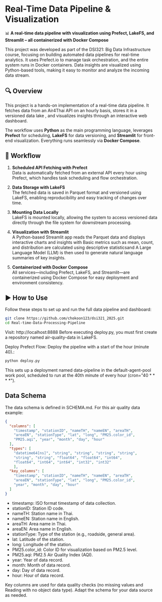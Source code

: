 # Real-Time Data Pipeline & Visualization

📊 **A real-time data pipeline with visualization using Prefect, LakeFS, and Streamlit – all containerized with Docker Compose**

This project was developed as part of the DSI321: Big Data Infrastructure course, focusing on building automated data pipelines for real-time analytics. It uses Prefect.io to manage task orchestration, and the entire system runs in Docker containers. Data insights are visualized using Python-based tools, making it easy to monitor and analyze the incoming data stream.

## 🔍 Overview

This project is a hands-on implementation of a real-time data pipeline. It fetches data from an Air4Thai API on an hourly basis, stores it in a versioned data lake , and visualizes insights through an interactive web dashboard.

The workflow uses **Python** as the main programming language, leverages **Prefect** for scheduling, **LakeFS** for data versioning, and **Streamlit** for front-end visualization. Everything runs seamlessly via **Docker Compose**.


## 🔁 Workflow

1. **Scheduled API Fetching with Prefect**  
    Data is automatically fetched from an external API every hour using Prefect, which handles task scheduling and flow orchestration.

2. **Data Storage with LakeFS**  
    The fetched data is saved in Parquet format and versioned using LakeFS, enabling reproducibility and easy tracking of changes over time.

3. **Mounting Data Locally**  
    LakeFS is mounted locally, allowing the system to access versioned data directly through the file system for downstream processing.

4. **Visualization with Streamlit**  
   A Python-based Streamlit app reads the Parquet data and displays interactive charts and insights with Basic metrics such as mean, count, and distribution are calculated using descriptive statisticsand  A Large Language Model (LLM) is then used to generate natural language summaries of key insights.

5. **Containerized with Docker Compose**  
    All services—including Prefect, LakeFS, and Streamlit—are containerized using Docker Compose for easy deployment and environment consistency.   

## ▶️ How to Use
Follow these steps to set up and run the full data pipeline and dashboard:
```bash
git clone https://github.com/chokoon123/dsi321_2025.git
cd Real-time-Data-Processing-Pipeline
```

Visit: http://localhost:8888
Before executing deploy.py, you must first create a repository named air-quality-data in LakeFS.

Deploy Prefect Flow: Deploy the pipeline with a start of the hour (minute 40).:

```bash
python deploy.py 
```
This sets up a deployment named data-pipeline in the default-agent-pool work pool, scheduled to run at the 40th minute of every hour (cron="40 * * * *").

## Data Schema
The data schema is defined in SCHEMA.md. For this air quality data example:
```json
{
  "columns": [
    "timestamp", "stationID", "nameTH", "nameEN", "areaTH",
    "areaEN", "stationType", "lat", "long", "PM25.color_id",
    "PM25.aqi", "year", "month", "day", "hour"
  ],
  "types": [
    "datetime64[ns]", "string", "string", "string", "string", 
    "string", "string", "float64", "float64", "int64",  
    "float64", "int64", "int64", "int32", "int32"
    ],
  "key_columns": [
    "timestamp", "stationID", "nameTH", "nameEN", "areaTH",
    "areaEN", "stationType", "lat", "long", "PM25.color_id",
    "year", "month", "day", "hour"
  ]
}
```
* timestamp: ISO format timestamp of data collection.
* stationID: Station ID code.
* nameTH: Station name in Thai.
* nameEN: Station name in English.
* areaTH: Area name in Thai.
* areaEN: Area name in English.
* stationType: Type of the station (e.g., roadside, general area).
* lat: Latitude of the station.
* long: Longitude of the station.
* PM25.color_id: Color ID for visualization based on PM2.5 level.
* PM25.aqi: PM2.5 Air Quality Index (AQI).
* year: Year of data record.
* month: Month of data record.
* day: Day of data record.
* hour: Hour of data record.


Key columns are used for data quality checks (no missing values and Reading with no object data type).
Adapt the schema for your data source as needed.




